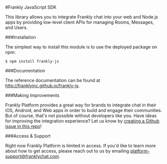 #Frankly JavaScript SDK

This library allows you to integrate Frankly chat into your web and Node.js apps by providing low-level client APIs for managing Rooms, Messages, and Users.


###Installation

The simplest way to install this module is to use the deployed package on npm:
```
$ npm install frankly-js
```


###Documentation

The reference documentation can be found at http://franklyinc.github.io/frankly-js.


###Making Improvements

Frankly Platform provides a great way for brands to integrate chat in their iOS, Android, and Web apps in order to build and engage their communities. But of course, that's not possible without developers like you. Have ideas for improving the integration experience? Let us know by [creating a Github issue in this repo](https://github.com/franklyinc/frankly-js/issues/new)!


###Access & Support

Right now Frankly Platform is limited in access. If you'd like to learn more about how to get access, please reach out to us by emailing [platform-support@franklychat.com](mailto:platform-support@franklychat.com).


